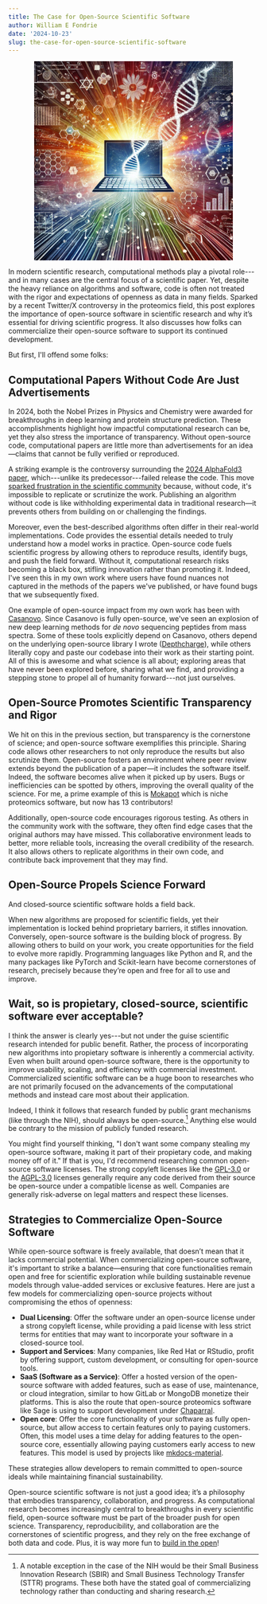 ```yaml
---
title: The Case for Open-Source Scientific Software
author: William E Fondrie
date: '2024-10-23'
slug: the-case-for-open-source-scientific-software
---
```


<img src="cover.webp" alt="alt" style="max-width: 400px; display: block; margin-left: auto; margin-right: auto;">

In modern scientific research, computational methods play a pivotal role---and in many cases are the central focus of a scientific paper.
Yet, despite the heavy reliance on algorithms and software, code is often not treated with the rigor and expectations of openness as data in many fields.
Sparked by a recent Twitter/X controversy in the proteomics field, this post explores the importance of open-source software in scientific research and why it’s essential for driving scientific progress.
It also discusses how folks can commercialize their open-source software to support its continued development.

But first, I'll offend some folks:

## Computational Papers Without Code Are Just Advertisements

In 2024, both the Nobel Prizes in Physics and Chemistry were awarded for breakthroughs in deep learning and protein structure prediction. 
These accomplishments highlight how impactful computational research can be, yet they also stress the importance of transparency.
Without open-source code, computational papers are little more than advertisements for an idea—claims that cannot be fully verified or reproduced.

A striking example is the controversy surrounding the [2024 AlphaFold3 paper](https://doi.org/10.1038/s41586-024-07487-w), which---unlike its predecessor---failed release the code. 
This move [sparked frustration in the scientific community](https://www.nature.com/articles/d41586-024-01463-0) because, without code, it's impossible to replicate or scrutinize the work. 
Publishing an algorithm without code is like withholding experimental data in traditional research—it prevents others from building on or challenging the findings.

Moreover, even the best-described algorithms often differ in their real-world implementations. 
Code provides the essential details needed to truly understand how a model works in practice. 
Open-source code fuels scientific progress by allowing others to reproduce results, identify bugs, and push the field forward. 
Without it, computational research risks becoming a black box, stifling innovation rather than promoting it.
Indeed, I've seen this in my own work where users have found nuances not captured in the methods of the papers we've published, or have found bugs that we subsequently fixed. 

One example of open-source impact from my own work has been with [Casanovo](https://github.com/Noble-Lab/casanovo).
Since Casanovo is fully open-source, we've seen an explosion of new deep learning methods for *de novo* sequencing peptides from mass spectra.
Some of these tools explicitly depend on Casanovo, others depend on the underlying open-source library I wrote ([Depthcharge](https://github.com/wfondrie/depthcharge)), while others literally copy and paste our codebase into their work as their starting point. 
All of this is awesome and what science is all about; exploring areas that have never been explored before, sharing what we find, and providing a stepping stone to propel all of humanity forward---not just ourselves.

## Open-Source Promotes Scientific Transparency and Rigor

We hit on this in the previous section, but transparency is the cornerstone of science; and open-source software exemplifies this principle.
Sharing code allows other researchers to not only reproduce the results but also scrutinize them.
Open-source fosters an environment where peer review extends beyond the publication of a paper—it includes the software itself.
Indeed, the software becomes alive when it picked up by users.
Bugs or inefficiencies can be spotted by others, improving the overall quality of the science.
For me, a prime example of this is [Mokapot](https://github.com/wfondrie/mokapot/) which is niche proteomics software, but now has 13 contributors!

Additionally, open-source code encourages rigorous testing.
As others in the community work with the software, they often find edge cases that the original authors may have missed.
This collaborative environment leads to better, more reliable tools, increasing the overall credibility of the research.
It also allows others to replicate algorithms in their own code, and contribute back improvement that they may find.

## Open-Source Propels Science Forward

And closed-source scientific software holds a field back.

When new algorithms are proposed for scientific fields, yet their implementation is locked behind proprietary barriers, it stifles innovation.
Conversely, open-source software is the building block of progress.
By allowing others to build on your work, you create opportunities for the field to evolve more rapidly.
Programming languages like Python and R, and the many packages like PyTorch and Scikit-learn have become cornerstones of research, precisely because they’re open and free for all to use and improve.

## Wait, so is propietary, closed-source, scientific software ever acceptable?

I think the answer is clearly yes---but not under the guise scientific research intended for public benefit.
Rather, the process of incorporating new algorithms into propietary software is inherently a commercial activity.
Even when built around open-source software, there is the opportunity to improve usability, scaling, and efficiency with commercial investment.
Commercialized scientific software can be a huge boon to researches who are not primarily focused on the advancements of the computational methods and instead care most about their application.

Indeed, I think it follows that research funded by public grant mechanisms (like through the NIH), should always be open-source.[^1] 
Anything else would be contrary to the mission of publicly funded research.

[^1]: A notable exception in the case of the NIH would be their Small Business Innovation Research (SBIR) and Small Business Technology Transfer (STTR) programs. 
    These both have the stated goal of commercializing technology rather than conducting and sharing research.

You might find yourself thinking, "I don't want some company stealing my open-source software, making it part of their propietary code, and making money off of it." 
If that is you, I'd recommend researching common open-source software licenses. 
The strong copyleft licenses like the [GPL-3.0](https://www.gnu.org/licenses/gpl-3.0.html) or the [AGPL-3.0](https://www.gnu.org/licenses/agpl-3.0.en.html) licenses generally require any code derived from their source be open-source under a compatible license as well.
Companies are generally risk-adverse on legal matters and respect these licenses.


## Strategies to Commercialize Open-Source Software

While open-source software is freely available, that doesn’t mean that it lacks commercial potential.
When commercializing open-source software, it's important to strike a balance—ensuring that core functionalities remain open and free for scientific exploration while building sustainable revenue models through value-added services or exclusive features.
Here are just a few models for commercializing open-source projects without compromising the ethos of openness:

- **Dual Licensing**: Offer the software under an open-source license under a strong copyleft license, while providing a paid license with less strict terms for entities that may want to incorporate your software in a closed-source tool.
- **Support and Services**: Many companies, like Red Hat or RStudio, profit by offering support, custom development, or consulting for open-source tools.
- **SaaS (Software as a Service)**: Offer a hosted version of the open-source software with added features, such as ease of use, maintenance, or cloud integration, similar to how GitLab or MongoDB monetize their platforms.
  This is also the route that open-source proteomics software like Sage is using to support development under [Chaparral](https://www.chaparral.ai/).
- **Open core**: Offer the core functionality of your software as fully open-source, but allow access to certain features only to paying customers. Often, this model uses a time delay for adding features to the open-source core, essentially allowing paying customers early access to new features. This model is used by projects like [mkdocs-material](https://github.com/squidfunk/mkdocs-material).

These strategies allow developers to remain committed to open-source ideals while maintaining financial sustainability.

Open-source scientific software is not just a good idea; it’s a philosophy that embodies transparency, collaboration, and progress.
As computational research becomes increasingly central to breakthroughs in every scientific field, open-source software must be part of the broader push for open science. 
Transparency, reproducibility, and collaboration are the cornerstones of scientific progress, and they rely on the free exchange of both data and code.
Plus, it is way more fun to [build in the open](https://youtu.be/th79W4rv67g?si=jo6P2GVu3AwZVjvl)!
